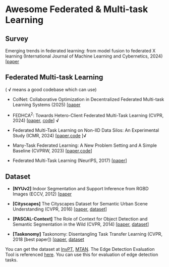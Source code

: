 # Awesome Federated & Multi-task Learning

## Survey
Emerging trends in federated learning: from model fusion to federated X learning (International Journal of Machine Learning and Cybernetics, 2024) [[paper](https://arxiv.org/pdf/2102.12920)


## Federated Multi-task Learning
( **√** means a good codebase which can use)
* ColNet: Collaborative Optimization in Decentralized Federated Multi-task Learning Systems (2025) [[paper](https://arxiv.org/pdf/2501.10347?)
* FEDHCA<sup>2</sup>: Towards Hetero-Client Federated Multi-Task Learning (CVPR, 2024) [[paper](https://openaccess.thecvf.com/content/CVPR2024/papers/Lu_FedHCA2_Towards_Hetero-Client_Federated_Multi-Task_Learning_CVPR_2024_paper.pdf), [code](https://github.com/innovator-zero/FedHCA2)] **√**

* Federated Multi-Task Learning on Non-IID Data Silos: An Experimental Study (ICMR, 2024) [[paper](https://arxiv.org/pdf/2402.12876),[code](https://github.com/youngfish42/FMTL-Benchmark) ]**√**
* Many-Task Federated Learning: A New Problem Setting and A Simple Baseline (CVPRW, 2023) [[paper](https://openaccess.thecvf.com/content/CVPR2023W/FedVision/papers/Cai_Many-Task_Federated_Learning_A_New_Problem_Setting_and_a_Simple_CVPRW_2023_paper.pdf),[code](https://github.com/VITA-Group/MaT-FL?tab=readme-ov-file)]

* Federated Multi-Task Learning (NeurIPS, 2017) [[paper](https://arxiv.org/pdf/1705.10467)]

## Dataset
* **[NYUv2]** Indoor Segmentation and Support Inference from RGBD Images (ECCV, 2012) [[paper](https://cs.nyu.edu/~silberman/papers/indoor_seg_support.pdf)

* **[Cityscapes]** The Cityscapes Dataset for Semantic Urban Scene Understanding (CVPR, 2016) [[paper](https://ieeexplore.ieee.org/stamp/stamp.jsp?tp=&arnumber=7780719), [dataset](https://www.cityscapes-dataset.com/)]

* **[PASCAL-Context]** The Role of Context for Object Detection and Semantic Segmentation in the Wild (CVPR, 2014) [[paper](https://cs.stanford.edu/~roozbeh/pascal-context/mottaghi_et_al_cvpr14.pdf), [dataset](https://cs.stanford.edu/~roozbeh/pascal-context/)]

* **[Taskonomy]** Taskonomy: Disentangling Task Transfer Learning (CVPR, 2018 [best paper]) [[paper](https://openaccess.thecvf.com/content_cvpr_2018/papers/Zamir_Taskonomy_Disentangling_Task_CVPR_2018_paper.pdf), [dataset](http://taskonomy.stanford.edu/)

You can get the dataset at [InvPT](https://github.com/prismformore/Multi-Task-Transformer/tree/main/InvPT), [MTAN](https://github.com/lorenmt/mtan). The Edge Detection Evaluation Tool is referenced [here](https://github.com/prismformore/Boundary-Detection-Evaluation-Tools). You can use this for evaluation of edge detection tasks.
